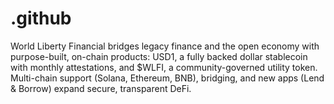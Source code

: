 # .github
World Liberty Financial bridges legacy finance and the open economy with purpose-built, on-chain products: USD1, a fully backed dollar stablecoin with monthly attestations, and $WLFI, a community-governed utility token. Multi-chain support (Solana, Ethereum, BNB), bridging, and new apps (Lend &amp; Borrow) expand secure, transparent DeFi.
